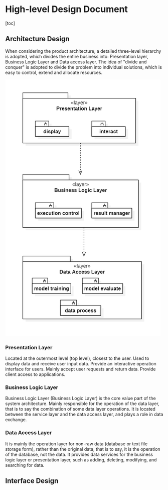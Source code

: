 # High-level Design Document

[toc]

## Architecture Design

When considering the product architecture, a detailed three-level hierarchy is adopted, which divides the entire business into: Presentation layer, Business Logic Layer and Data access layer. The idea of "divide and conquer" is adopted to divide the problem into individual solutions, which is easy to control, extend and allocate resources.

![architect](img\architect.png)

### Presentation Layer

Located at the outermost level (top level), closest to the user. Used to display data and receive user input data. Provide an interactive operation interface for users. Mainly accept user requests and return data. Provide client access to applications.

### Business Logic Layer

Business Logic Layer (Business Logic Layer) is the core value part of the system architecture. Mainly responsible for the operation of the data layer, that is to say the combination of some data layer operations. It is located between the service layer and the data access layer, and plays a role in data exchange.

### Data Access Layer

It is mainly the operation layer for non-raw data (database or text file storage form), rather than the original data, that is to say, it is the operation of the database, not the data. It provides data services for the business logic layer or presentation layer, such as adding, deleting, modifying, and searching for data.

## Interface Design